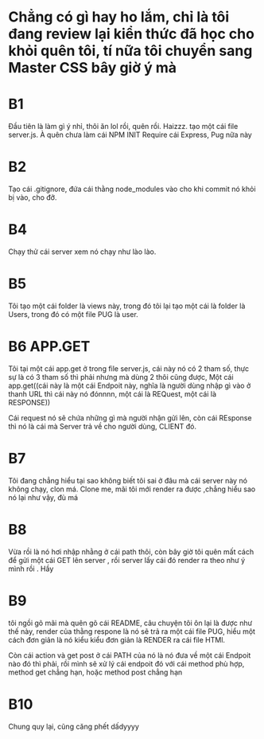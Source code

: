 # Chẳng có gì hay ho lắm, chỉ là tôi đang review lại kiển thức đã học cho khỏi quên tôi, tí nữa tôi chuyển sang Master CSS bây giờ ý mà

# B1
Đầu tiên là làm gì ý nhỉ, thôi ăn lol rồi, quên rồi. Haizzz. tạo một cái file server.js. À quên chưa làm cái NPM INIT
Require cái Express, Pug nữa này
# B2 
Tạo cái .gitignore, đứa cái thằng node_modules vào cho khi commit nó khỏi bị vào, cho đỡ.
# B4 
Chạy thử cái server xem nó chạy như lào lào. 

# B5 
Tôi tạo một cái folder là views này, trong đó tôi lại tạo một cái là folder là Users, trong đó có một file PUG là user.

# B6 APP.GET
Tôi tại một cái app.get ở trong file server.js, cái này nó có 2 tham số, thực sự là có 3 tham số thì phải nhưng mà dùng 2 thôi cũng được, 
Một cái app.get((cái này là một cái Endpoit này, nghĩa là người dùng nhập gì vào ở thanh URL thì cái này nó đónnnn, một cái là REQuest, một cái là RESPONSE))

Cái request nó sẽ chứa những gì mà người nhận gửi lên, còn cái REsponse thì nó là cái mà Server trả về cho người dùng, CLIENT đó. 

# B7
Tôi đang chẳng hiểu tại sao không biết tôi sai ở đâu mà cái server này nó không chạy, clon má.
Clone me, mãi tôi mới render ra được ,chẳng hiểu sao nó lại như vậy, đù má

# B8
Vừa rồi là nó hơi nhập nhằng ở cái path thôi, còn bây giờ tôi quên mất cách để gửi một cái GET lên server , rồi server lấy cái đó render ra theo như ý mình rồi . Hầy 

# B9 
tôi ngồi gõ mãi mà quên gõ cái README, câu chuyện tôi ôn lại là được như thế này, render của thằng respone là nó sẽ trả ra một cái file PUG, hiểu một cách đơn giản là nó kiểu kiểu đơn giản là RENDER ra cái file HTMl. 

Còn cái action và get post ở cái PATH của nó là nó đưa về một cái Endpoit nào đó thì phải, rồi mình sẽ xử lý cái endpoit đó với cái method phù hợp, method get chẳng hạn, hoặc method post chẳng hạn 

# B10 
Chung quy lại, cũng căng phết dấdyyyy
